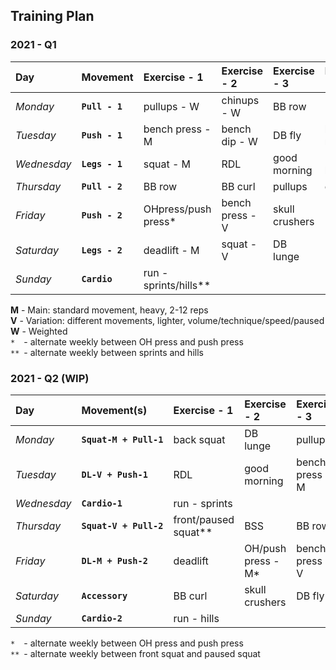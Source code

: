 ## Training Plan


### 2021 - Q1

| Day         | Movement       | Exercise - 1          | Exercise - 2        | Exercise - 3      | Exercise - 4      |
| :---------- | :------------- | :-------------------- | :------------------ | :---------------- | :---------------- |
| *Monday*    | **`Pull - 1`** | pullups - W           | chinups - W         | BB row            | DB curl           |
| *Tuesday*   | **`Push - 1`** | bench press - M       | bench dip - W       | DB fly            | lat/front raise   |
| *Wednesday* | **`Legs - 1`** | squat - M             | RDL                 | good morning      | DB lunge          |
| *Thursday*  | **`Pull - 2`** | BB row                | BB curl             | pullups           | chinups           |
| *Friday*    | **`Push - 2`** | OHpress/push press*   | bench press - V     | skull crushers    | DB fly            |
| *Saturday*  | **`Legs - 2`** | deadlift - M          | squat - V           | DB lunge          |                   |
| *Sunday*    | **`Cardio  `** | run - sprints/hills** |                     |                   |                   |


**M** - Main: standard movement, heavy, 2-12 reps  
**V** - Variation: different movements, lighter, volume/technique/speed/paused  
**W** - Weighted  
`* ` - alternate weekly between OH press and push press  
`**` - alternate weekly between sprints and hills


### 2021 - Q2 (WIP)

| Day         | Movement(s)            | Exercise - 1          | Exercise - 2         | Exercise - 3       | Exercise - 4       |
| :---------- | :--------------------- | :-------------------- | :------------------- | :----------------- | :----------------- |
| *Monday*    | **`Squat-M + Pull-1`** | back squat            | DB lunge             | pullups            | BB row             |
| *Tuesday*   | **`DL-V + Push-1   `** | RDL                   | good morning         | bench press - M    | OH/push press - V* |
| *Wednesday* | **`Cardio-1        `** | run - sprints         |                      |                    |                    |
| *Thursday*  | **`Squat-V + Pull-2`** | front/paused squat**  | BSS                  | BB row             | chinups            |
| *Friday*    | **`DL-M + Push-2   `** | deadlift              | OH/push press - M*   | bench press - V    | dips               |
| *Saturday*  | **`Accessory       `** | BB curl               | skull crushers       | DB fly             | lat/front raise    |
| *Sunday*    | **`Cardio-2        `** | run - hills           |                      |                    |                    |


`* ` - alternate weekly between OH press and push press  
`**` - alternate weekly between front squat and paused squat
